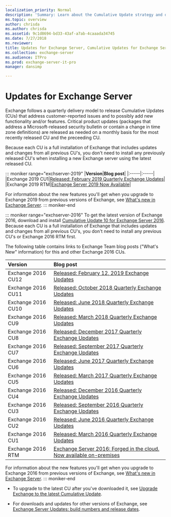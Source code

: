 ```yaml
---
localization_priority: Normal
description: 'Summary: Learn about the Cumulative Update strategy and delivery schedule in Exchange Server.'
ms.topic: overview
author: chrisda
ms.author: chrisda
ms.assetid: 9c1d8694-bd33-43af-a7ab-4caaada34745
ms.date: 7/27/2018
ms.reviewer: 
title: Updates for Exchange Server, Cumulative Updates for Exchange Server, Exchange Server 2016 CU, Cumulative Update Exchange 2016
ms.collection: exchange-server
ms.audience: ITPro
ms.prod: exchange-server-it-pro
manager: dansimp

---
```


# Updates for Exchange Server

Exchange follows a quarterly delivery model to release Cumulative Updates (CUs) that address customer-reported issues and to possibly add new functionality and/or features. Critical product updates (packages that address a Microsoft-released security bulletin or contain a change in time zone definitions) are released as needed on a monthly basis for the most recently released CU and the preceeding CU.

Because each CU is a full installation of Exchange that includes updates and changes from all previous CU's, you don't need to install any previously released CU's when installing a new Exchange server using the latest released CU.

::: moniker range="exchserver-2019"
|**Version**|**Blog post**|
|:-----|:-----|
|Exchange 2019 CU1|[Released: February 2019 Quarterly Exchange Updates](https://blogs.technet.microsoft.com/exchange/2019/02/12/released-february-2019-quarterly-exchange-updates/)|
|Exchange 2019 RTM|[Exchange Server 2019 Now Available](https://blogs.technet.microsoft.com/exchange/2018/10/22/exchange-server-2019-now-available/)|

For information about the new features you'll get when you upgrade to Exchange 2019 from previous versions of Exchange, see [What's new in Exchange Server](../new-features/new-features.md).
::: moniker-end

::: moniker range="exchserver-2016"
To get the latest version of Exchange 2016, download and install [Cumulative Update 10 for Exchange Server 2016](https://go.microsoft.com/fwlink/p/?linkid=2002912). Because each CU is a full installation of Exchange that includes updates and changes from all previous CU's, you don't need to install any previous CU's or Exchange 2016 RTM first.

The following table contains links to Exchange Team blog posts ("What's New" information) for this and other Exchange 2016 CUs.

|**Version**|**Blog post**|
|:-----|:-----|
|Exchange 2016 CU12|[Released: February 12, 2019 Exchange Updates](https://blogs.technet.microsoft.com/exchange/2019/02/12/released-february-2019-quarterly-exchange-updates/)|
|Exchange 2016 CU11|[Released: October 2018 Quarterly Exchange Updates](https://blogs.technet.microsoft.com/exchange/2018/10/16/released-october-2018-quarterly-exchange-updates/)|
|Exchange 2016 CU10|[Released: June 2018 Quarterly Exchange Updates](https://go.microsoft.com/fwlink/p/?linkid=2003013)|
|Exchange 2016 CU9|[Released: March 2018 Quarterly Exchange Updates](https://go.microsoft.com/fwlink/p/?linkid=870404)|
|Exchange 2016 CU8|[Released: December 2017 Quarterly Exchange Updates](https://go.microsoft.com/fwlink/p/?linkid=865293)|
|Exchange 2016 CU7|[Released: September 2017 Quarterly Exchange Updates](https://go.microsoft.com/fwlink/p/?linkid=858936)|
|Exchange 2016 CU6|[Released: June 2017 Quarterly Exchange Updates](https://go.microsoft.com/fwlink/p/?linkid=852170)|
|Exchange 2016 CU5|[Released: March 2017 Quarterly Exchange Updates](https://go.microsoft.com/fwlink/p/?linkid=845203)|
|Exchange 2016 CU4|[Released: December 2016 Quarterly Exchange Updates](https://go.microsoft.com/fwlink/p/?linkid=837801)|
|Exchange 2016 CU3|[Released: September 2016 Quarterly Exchange Updates](https://go.microsoft.com/fwlink/p/?LinkId=827208)|
|Exchange 2016 CU2|[Released: June 2016 Quarterly Exchange Updates](https://go.microsoft.com/fwlink/p/?LinkId=808655)|
|Exchange 2016 CU1|[Released: March 2016 Quarterly Exchange Updates](https://go.microsoft.com/fwlink/p/?LinkId=747752)|
|Exchange 2016 RTM|[Exchange Server 2016: Forged in the cloud. Now available on-premises](https://go.microsoft.com/fwlink/p/?LinkId=747751)|

For information about the new features you'll get when you upgrade to Exchange 2016 from previous versions of Exchange, see [What's new in Exchange Server](../new-features/new-features.md).
::: moniker-end

- To upgrade to the latest CU after you've downloaded it, see [Upgrade Exchange to the latest Cumulative Update](../plan-and-deploy/install-cumulative-updates.md).

- For downloads and updates for other versions of Exchange, see [Exchange Server Updates: build numbers and release dates](https://go.microsoft.com/fwlink/p/?LinkId=512549).

